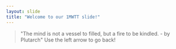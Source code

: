 ```yaml
---
layout: slide
title: "Welcome to our 1MWTT slide!"
---
```

> "The mind is not a vessel to filled, but a fire to be kindled. - by Plutarch"
Use the left arrow to go back!

